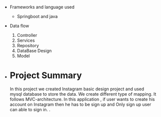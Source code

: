 * Frameworks and language used
  
    * Springboot and java
* Data flow
  1. Controller
  2. Services
  3. Repository
  4. DataBase Design
  5. Model
 

* # Project Summary
   In this project we created Instagram basic design project and used mysql database to store the data. We create different type of mapping. It follows MVC-architecture. In this application , if user wants to create his account on Instagram then he has to be sign up and Only sign up user can able to sign in. .
